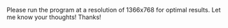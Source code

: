 Please run the program at a resolution of 1366x768 for optimal results.
Let me know your thoughts!
Thanks!
